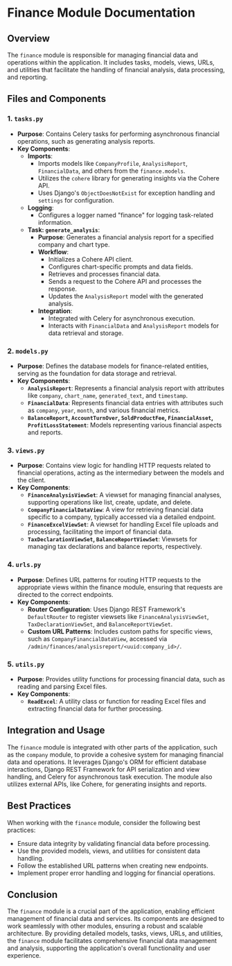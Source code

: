 # Finance Module Documentation

## Overview
The `finance` module is responsible for managing financial data and operations within the application. It includes tasks, models, views, URLs, and utilities that facilitate the handling of financial analysis, data processing, and reporting.

## Files and Components

### 1. `tasks.py`
- **Purpose**: Contains Celery tasks for performing asynchronous financial operations, such as generating analysis reports.
- **Key Components**:
  - **Imports**: 
    - Imports models like `CompanyProfile`, `AnalysisReport`, `FinancialData`, and others from the `finance.models`.
    - Utilizes the `cohere` library for generating insights via the Cohere API.
    - Uses Django's `ObjectDoesNotExist` for exception handling and `settings` for configuration.
  - **Logging**: 
    - Configures a logger named "finance" for logging task-related information.
  - **Task: `generate_analysis`**:
    - **Purpose**: Generates a financial analysis report for a specified company and chart type.
    - **Workflow**:
      - Initializes a Cohere API client.
      - Configures chart-specific prompts and data fields.
      - Retrieves and processes financial data.
      - Sends a request to the Cohere API and processes the response.
      - Updates the `AnalysisReport` model with the generated analysis.
    - **Integration**: 
      - Integrated with Celery for asynchronous execution.
      - Interacts with `FinancialData` and `AnalysisReport` models for data retrieval and storage.

### 2. `models.py`
- **Purpose**: Defines the database models for finance-related entities, serving as the foundation for data storage and retrieval.
- **Key Components**:
  - **`AnalysisReport`**: Represents a financial analysis report with attributes like `company`, `chart_name`, `generated_text`, and `timestamp`.
  - **`FinancialData`**: Represents financial data entries with attributes such as `company`, `year`, `month`, and various financial metrics.
  - **`BalanceReport`, `AccountTurnOver`, `SoldProductFee`, `FinancialAsset`, `ProfitLossStatement`**: Models representing various financial aspects and reports.

### 3. `views.py`
- **Purpose**: Contains view logic for handling HTTP requests related to financial operations, acting as the intermediary between the models and the client.
- **Key Components**:
  - **`FinanceAnalysisViewSet`**: A viewset for managing financial analyses, supporting operations like list, create, update, and delete.
  - **`CompanyFinancialDataView`**: A view for retrieving financial data specific to a company, typically accessed via a detailed endpoint.
  - **`FinanceExcelViewSet`**: A viewset for handling Excel file uploads and processing, facilitating the import of financial data.
  - **`TaxDeclarationViewSet`, `BalanceReportViewSet`**: Viewsets for managing tax declarations and balance reports, respectively.

### 4. `urls.py`
- **Purpose**: Defines URL patterns for routing HTTP requests to the appropriate views within the finance module, ensuring that requests are directed to the correct endpoints.
- **Key Components**:
  - **Router Configuration**: Uses Django REST Framework's `DefaultRouter` to register viewsets like `FinanceAnalysisViewSet`, `TaxDeclarationViewSet`, and `BalanceReportViewSet`.
  - **Custom URL Patterns**: Includes custom paths for specific views, such as `CompanyFinancialDataView`, accessed via `/admin/finances/analysisreport/<uuid:company_id>/`.

### 5. `utils.py`
- **Purpose**: Provides utility functions for processing financial data, such as reading and parsing Excel files.
- **Key Components**:
  - **`ReadExcel`**: A utility class or function for reading Excel files and extracting financial data for further processing.

## Integration and Usage
The `finance` module is integrated with other parts of the application, such as the `company` module, to provide a cohesive system for managing financial data and operations. It leverages Django's ORM for efficient database interactions, Django REST Framework for API serialization and view handling, and Celery for asynchronous task execution. The module also utilizes external APIs, like Cohere, for generating insights and reports.

## Best Practices
When working with the `finance` module, consider the following best practices:
- Ensure data integrity by validating financial data before processing.
- Use the provided models, views, and utilities for consistent data handling.
- Follow the established URL patterns when creating new endpoints.
- Implement proper error handling and logging for financial operations.

## Conclusion
The `finance` module is a crucial part of the application, enabling efficient management of financial data and services. Its components are designed to work seamlessly with other modules, ensuring a robust and scalable architecture. By providing detailed models, tasks, views, URLs, and utilities, the `finance` module facilitates comprehensive financial data management and analysis, supporting the application's overall functionality and user experience.
